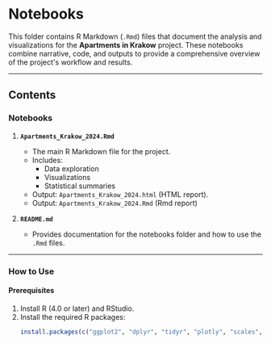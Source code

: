 # Notebooks

This folder contains R Markdown (`.Rmd`) files that document the analysis and visualizations for the **Apartments in Krakow** project. These notebooks combine narrative, code, and outputs to provide a comprehensive overview of the project's workflow and results.

------------------------------------------------

## Contents

### Notebooks
1. **`Apartments_Krakow_2024.Rmd`**  
   - The main R Markdown file for the project.  
   - Includes:
     - Data exploration
     - Visualizations
     - Statistical summaries
   - Output: `Apartments_Krakow_2024.html` (HTML report).
   - Output: `Apartments_Krakow_2024.Rmd` (Rmd report)
 
2. **`README.md`**  
   - Provides documentation for the notebooks folder and how to use the `.Rmd` files.

------------------------------------------------

### How to Use

#### Prerequisites
1. Install R (4.0 or later) and RStudio.
2. Install the required R packages:
   ```R
   install.packages(c("ggplot2", "dplyr", "tidyr", "plotly", "scales", "knitr", "rmarkdown"))
   ```